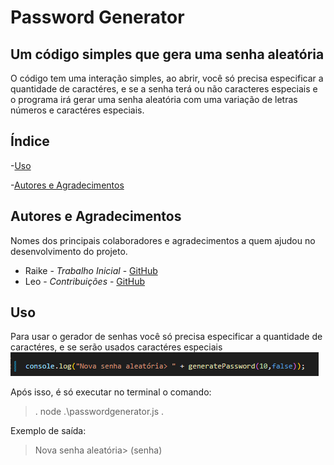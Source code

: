 # Password Generator
## Um código simples que gera uma senha aleatória

O código tem uma interação simples, ao abrir, você só precisa especificar a quantidade de caractéres, e se a senha terá ou não caracteres especiais e o programa irá gerar uma senha aleatória com uma variação de letras números e caractéres especiais.

## Índice 

-[Uso](#Uso)

-[Autores e Agradecimentos](#Autores)

## Autores e Agradecimentos 

Nomes dos principais colaboradores e agradecimentos a quem ajudou no desenvolvimento do projeto.

- Raike  - *Trabalho Inicial* - [GitHub](https://github.com/eeRaike)
- Leo - *Contribuições* - [GitHub](https://github.com/LeoSouzaSenac)

## Uso

Para usar o gerador de senhas você só precisa especificar a quantidade de caractéres, e se serão usados caractéres especiais
![Como usar!](https://github.com/eeRaike/passwordgen/blob/main/print.png "teste")

Após isso, é só executar no terminal o comando:
>.
> node .\passwordgenerator.js
>.

Exemplo de saída:

>Nova senha aleatória> (senha)
